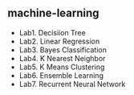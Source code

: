 ## machine-learning 

* Lab1. Decisiion Tree
* Lab2. Linear Regression
* Lab3. Bayes Classification
* Lab4. K Nearest Neighbor
* Lab5. K Means Clustering
* Lab6. Ensemble Learning
* Lab7. Recurrent Neural Network
